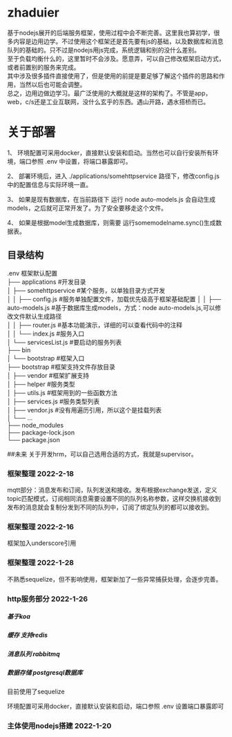 <!--
 * @Author: hongfu
 * @Date: 2022-01-26 13:48:46
 * @LastEditors: hongfu
 * @LastEditTime: 2022-02-18 13:34:31
 * @Description: readme file
-->
# zhaduier
基于nodejs展开的后端服务框架，使用过程中会不断完善。这里我也算初学，很多内容是边用边学。不过使用这个框架还是首先要有js的基础，以及数据库和消息队列的基础的。只不过是nodejs用js完成，系统逻辑和别的没什么差别。  
至于负载均衡什么的，这里暂时不会涉及。愿意弄，可以自己修改框架启动方式，或者前置别的服务来完成。  
其中涉及很多插件直接使用了，但是使用的前提是要足够了解这个插件的思路和作用，当然以后也可能会调整。  
总之，边用边做边学习。最广泛使用的大概就是这样的架构了。不管是app，web，c/s还是工业互联网，没什么玄乎的东西。遇山开路，遇水搭桥而已。

# 关于部署
1、 环境配置可采用docker，直接默认安装和启动。当然也可以自行安装所有环境，端口参照 .env 中设置，将端口暴露即可。  

2、 部署环境后，进入 ./applications/somehttpservice 路径下，修改config.js中的配置信息与实际环境一直。  

3、 如果是现有数据库，在当前路径下 运行 node auto-models.js 会自动生成 models，之后就可正常开发了。为了安全要移走这个文件。   

4、 如果是根据model生成数据库，则需要 运行somemodelname.sync()生成数据表。  

## 目录结构
.env 框架默认配置  
├── applications #开发目录  
│   ├── somehttpservice #某个服务，以单独目录方式开发  
│   │   ├── config.js #服务单独配置文件，加载优先级高于框架基础配置
│   │   ├── auto-models.js #基于数据库生成models，方式：node auto-models.js,可以修改文件默认生成路径  
│   │   ├── router.js #基本功能演示，详细的可以查看代码中的注释  
│   │   └── index.js #服务入口  
│   └── servicesList.js #要启动的服务列表  
├── bin  
│   └── bootstrap #框架入口  
├── bootstrap #框架支持文件存放目录  
│   ├── vendor #框架扩展支持  
│   ├── helper #服务类型  
│   ├── utils.js #框架用到的一些函数方法  
│   ├── services.js #服务类型列表  
│   ├── vendor.js #没有用遍历引用，所以这个是挂载列表  
│   └── ...  
├── node_modules  
├── package-lock.json  
└── package.json  

##未来
关于开发hrm，可以自己选用合适的方式，我就是supervisor。  


### 框架整理 2022-2-18
mqtt部分：消息发布和订阅，队列发送和接收。发布根据exchange发送，定义topic匹配模式，订阅相同消息需要设置不同的队列名称参数，这样交换机接收到发布的消息就会复制分发到不同的队列中，订阅了绑定队列的都可以接收到。
### 框架整理 2022-2-16
框架加入underscore引用
### 框架整理 2022-1-28
不熟悉sequelize，但不影响使用，框架新加了一些异常捕获处理，会逐步完善。

### http服务部分 2022-1-26
##### 基于koa
##### 缓存  支持redis
##### 消息队列  rabbitmq
##### 数据存储 postgresql数据库
目前使用了sequelize

环境配置可采用docker，直接默认安装和启动，端口参照 .env 设置端口暴露即可

### 主体使用nodejs搭建 2022-1-20
